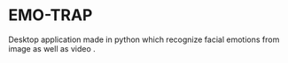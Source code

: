 # EMO-TRAP
Desktop application made in python which recognize facial emotions from image as well as video . 
